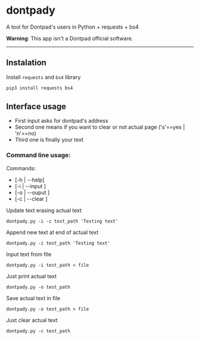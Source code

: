 # dontpady

A tool for Dontpad's users in Python + requests + bs4

**Warning**: This app isn't a Dontpad official software.

--- 

## Instalation

Install `requests` and `bs4` library

```bash
pip3 install requests bs4
```

## Interface usage

- First input asks for dontpad's address
- Second one means if you want to clear or not actual page ('s'==yes | 'n'==no)
- Third one is finally your text

### Command line usage:

Commands:

- [-h | --help]
- [-i | --input <path> <text>]
- [-o | --ouput <path>]
- [-c | --clear <path>]

Update text erasing actual text

`dontpady.py -i -c test_path 'Testing text'`

Append new text at end of actual text

`dontpady.py -i test_path 'Testing text'`

Input text from file

`dontpady.py -i test_path < file`

Just print actual text

`dontpady.py -o test_path`

Save actual text in file

`dontpady.py -o test_path > file`

Just clear actual text

`dontpady.py -c test_path`